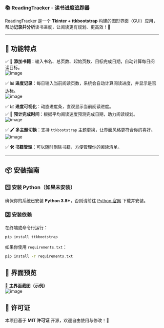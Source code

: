 ### 📚 **ReadingTracker - 读书进度追踪器**  

ReadingTracker 是一个 **Tkinter + ttkbootstrap** 构建的图形界面（GUI）应用，帮助**记录并分析**读书进度，让阅读更有规划、更高效！🚀  

---

## 🎯 **功能特点**
✅ **📖 添加书籍**：输入书名、总页数、起始页数、目标完成日期，自动计算每日阅读目标。  
![image](https://github.com/user-attachments/assets/c8ed2274-9852-4e8b-b48d-498a502062de)

✅ **📊 进度记录**：每日输入当前阅读页数，系统会自动计算阅读进度，并显示是否达标。  
![image](https://github.com/user-attachments/assets/95566067-80a6-4efd-8014-31114baa8dda)

✅ **📈 进度可视化**：动态进度条，直观显示当前阅读进度。  
✅ **📅 预计完成时间**：根据平均阅读速度预测完成日期，助力阅读规划。  
![image](https://github.com/user-attachments/assets/a2f2c92a-9f55-4716-a644-74a893ad87ab)

✅ **🖌️ 多主题切换**：支持 `ttkbootstrap` 主题更换，让界面风格更符合你的喜好。  
![image](https://github.com/user-attachments/assets/c763a324-ddbb-4f98-ba74-23f8a9ef8ca8)

✅ **🛠 书籍管理**：可以随时删除书籍，方便管理你的阅读清单。  

---

## 📦 **安装指南**
### 1️⃣ **安装 Python（如果未安装）**  
确保你的系统已安装 **Python 3.8+**，否则请前往 [Python 官网](https://www.python.org/) 下载并安装。

### 2️⃣ **安装依赖**  
在终端或命令行运行：
```bash
pip install ttkbootstrap
```
如果你使用 `requirements.txt`：
```bash
pip install -r requirements.txt
```

## 📸 **界面预览**
🚀 **主界面截图（示例）**  
![image](https://github.com/user-attachments/assets/1b48a7a6-cc4a-48b9-8ca0-92f0b7d0eddd)

## 📄 **许可证**
本项目基于 **MIT 许可证** 开源，欢迎自由使用与修改！🎉  
